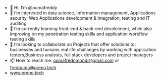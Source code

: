 - 👋 Hi, I’m @oumafreddy
- 👀 I’m interested in data science, Information management, Applications security, Web Applications development & integration, testing and IT auditing 
- 🌱 I’m currently learning front-end & back-end develolment, while also improving on my penetration testing skills and application workflow testing skills
- 💞️ I’m looking to collaborate on Projects that offer solutions to; businesses and humans real life challanges by working with application testers,Business analysts, full stack developers and project managers
- 📫 How to reach me: oumafredomondi@gmail.com or fredouma@oreno.tech
- www.oreno.tech

<!---
oumafreddy/oumafreddy is a ✨ special ✨ repository because its `README.md` (this file) appears on your GitHub profile.
You can click the Preview link to take a look at your changes.
--->
